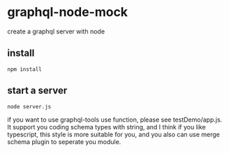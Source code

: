 # graphql-node-mock
create a graphql server with node


## install
```
npm install
```

## start a server
```
node server.js
```


if you want to use graphql-tools use function, please see testDemo/app.js. It support you coding schema types with string, and I think if you like typescript, this style is more suitable for you, and you also can use merge schema plugin to seperate you module.